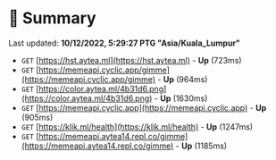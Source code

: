 # 📖 Summary
Last updated: **10/12/2022, 5:29:27 PTG "Asia/Kuala_Lumpur"**

- `GET` [https://hst.aytea.ml](https://hst.aytea.ml) - **Up** (723ms)
- `GET` [https://memeapi.cyclic.app/gimme](https://memeapi.cyclic.app/gimme) - **Up** (964ms)
- `GET` [https://color.aytea.ml/4b31d6.png](https://color.aytea.ml/4b31d6.png) - **Up** (1630ms)
- `GET` [https://memeapi.cyclic.app](https://memeapi.cyclic.app) - **Up** (905ms)
- `GET` [https://klik.ml/health](https://klik.ml/health) - **Up** (1247ms)
- `GET` [https://memeapi.aytea14.repl.co/gimme](https://memeapi.aytea14.repl.co/gimme) - **Up** (1185ms)
